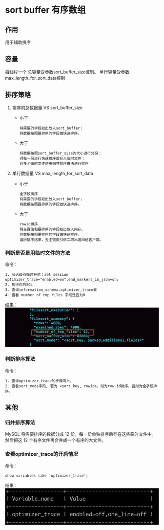 # sort buffer 有序数组

## 作用
用于辅助排序

## 容量
每线程一个
总容量受参数sort_buffer_size控制。
单行容量受参数max_length_for_sort_data控制

## 排序策略
1. 排序的总数据量 VS sort_buffer_size
    - 小于
    
      ```
      将需要的字段取出放入sort_buffer；
      将数据按照要排序的字段做快速排序。
      ```
    - 大于

      ```
      将数据按照sort_buffer_size的大小进行分份；
      对每一份进行快速排序后存入临时文件；
      对多个临时文件使用归并排序算法进行排序
      ```
2. 单行数据量 VS max_length_for_sort_data
    - 小于
    
      ```
      全字段排序
      将需要的字段取出放入sort_buffer；
      将数据按照要排序的字段做快速排序。
      ```
      
    - 大于

      ```
      rowid排序
      将主键值和要排序的字段取出放入内存。
      将数据按照要排序的字段做快速排序。
      遍历排序结果，去主键索引依次取出返回给客户端。
      ```

### 判断是否是用临时文件的方法
命令：

```
1. 会话级别临时开启：set session optimizer_trace="enabled=on",end_markers_in_json=on;
2. 执行你的SQL
3. 查询information_schema.optimizer_trace表
4. 查看 number_of_tmp_files 字段是否为0
```
结果：
![](media/15815261797273/15816054672110.jpg)
   
### 判断排序算法
   
命令：

```
1. 查询optimizer_trace的步骤同上。
2. 查看sort_mode字段, 若为 <sort_key, rowid>，则为row_id排序，否则为全字段排序。
```   
   
   
## 其他

### 归并排序算法
MySQL 将需要排序的数据分成 12 份，每一份单独排序后存在这些临时文件中。然后把这 12 个有序文件再合并成一个有序的大文件。

### 查看optimizer_trace的开启情况
命令：

```
show variables like 'optimizer_trace';
```
结果：
![](media/15815261797273/15816052873586.jpg)

